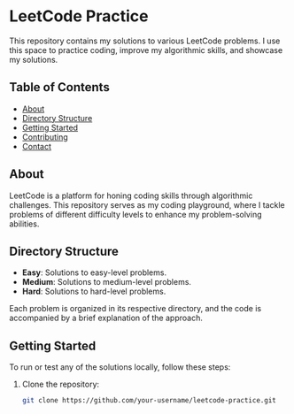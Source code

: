 # LeetCode Practice

This repository contains my solutions to various LeetCode problems. I use this space to practice coding, improve my algorithmic skills, and showcase my solutions.

## Table of Contents

- [About](#about)
- [Directory Structure](#directory-structure)
- [Getting Started](#getting-started)
- [Contributing](#contributing)
- [Contact](#contact)

## About

LeetCode is a platform for honing coding skills through algorithmic challenges. This repository serves as my coding playground, where I tackle problems of different difficulty levels to enhance my problem-solving abilities.

## Directory Structure

- **Easy**: Solutions to easy-level problems.
- **Medium**: Solutions to medium-level problems.
- **Hard**: Solutions to hard-level problems.

Each problem is organized in its respective directory, and the code is accompanied by a brief explanation of the approach.

## Getting Started

To run or test any of the solutions locally, follow these steps:

1. Clone the repository:

   ```bash
   git clone https://github.com/your-username/leetcode-practice.git
